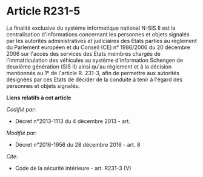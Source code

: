 # Article R231-5

La finalité exclusive du système informatique national N-SIS II est la centralisation d'informations concernant les personnes
et objets signalés par les autorités administratives et judiciaires des Etats parties au règlement du Parlement européen et
du Conseil (CE) n° 1986/2006 du 20 décembre 2006 sur l'accès des services des Etats membres chargés de l'immatriculation des
véhicules au système d'information Schengen de deuxième génération (SIS II) ainsi qu'au règlement et à la décision mentionnés
au 1° de l'article R. 231-3, afin de permettre aux autorités désignées par ces Etats de décider de la conduite à tenir à
l'égard des personnes et objets signalés.

**Liens relatifs à cet article**

_Codifié par_:

  - Décret n°2013-1113 du 4 décembre 2013 - art.

_Modifié par_:

  - Décret n°2016-1956 du 28 décembre 2016 - art. 8

_Cite_:

  - Code de la sécurité intérieure - art. R231-3 (V)
